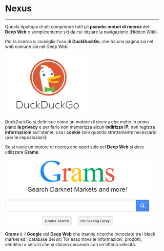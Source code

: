 # Nexus
---
Questa tipologia di siti comprende tutti gli **pseudo-motori di ricerca** del **Deep Web** o semplicemente siti da cui iniziare la navigazione (Hidden Wiki).<br/>

Per la ricerca si consiglia l'uso di **DuckDuckGo**, che ha una pagina sia nel web comune sia nel Deep Web.

![](duck.PNG)

DuckDuckGo si definisce come un motore di ricerca che mette in primo piano **la privacy** e per farlo non memorizza alcun **indirizzo IP**, non registra **informazioni** sull'utente, usa i **cookie** solo quando strettamente necessario (per le impostazioni).

Se si vuole un motore di ricerca che operi solo nel **Deep Web** si deve utilizzare **Grams**.

![](grams31.png)

**Grams** è il **Google** del **Deep Web** che tramite ricerche incrociate tra i black market ed i database dei siti Tor esso trova le informazioni, prodotti, venditori o servizi che si stanno cercando con un'ottima velocità.